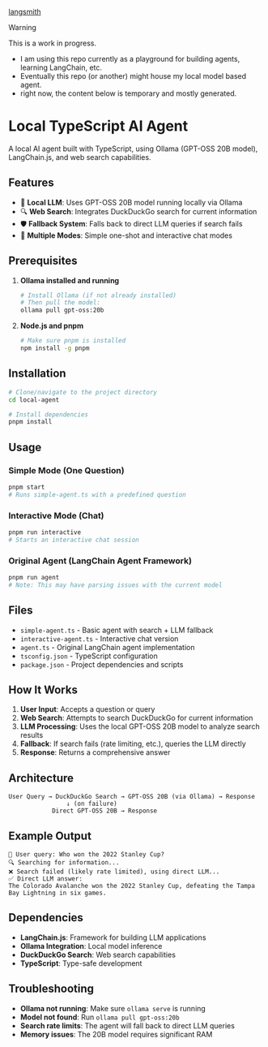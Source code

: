 [langsmith](https://smith.langchain.com/o/c67b5826-3c42-4cf9-a73d-2a36f08190c3/projects/p/5b31bc60-1d03-4fb8-b031-4542031f7af1)
> [!WARNING]
> This is a work in progress.
>
> - I am using this repo currently as a playground for building agents, learning LangChain, etc.
> - Eventually this repo (or another) might house my local model based agent.
> - right now, the content below is temporary and mostly generated.



# Local TypeScript AI Agent

A local AI agent built with TypeScript, using Ollama (GPT-OSS 20B model), LangChain.js, and web search capabilities.

## Features

- 🤖 **Local LLM**: Uses GPT-OSS 20B model running locally via Ollama
- 🔍 **Web Search**: Integrates DuckDuckGo search for current information
- 🛡️ **Fallback System**: Falls back to direct LLM queries if search fails
- 🎯 **Multiple Modes**: Simple one-shot and interactive chat modes

## Prerequisites

1. **Ollama installed and running**

   ```bash
   # Install Ollama (if not already installed)
   # Then pull the model:
   ollama pull gpt-oss:20b
   ```

2. **Node.js and pnpm**
   ```bash
   # Make sure pnpm is installed
   npm install -g pnpm
   ```

## Installation

```bash
# Clone/navigate to the project directory
cd local-agent

# Install dependencies
pnpm install
```

## Usage

### Simple Mode (One Question)

```bash
pnpm start
# Runs simple-agent.ts with a predefined question
```

### Interactive Mode (Chat)

```bash
pnpm run interactive
# Starts an interactive chat session
```

### Original Agent (LangChain Agent Framework)

```bash
pnpm run agent
# Note: This may have parsing issues with the current model
```

## Files

- `simple-agent.ts` - Basic agent with search + LLM fallback
- `interactive-agent.ts` - Interactive chat version
- `agent.ts` - Original LangChain agent implementation
- `tsconfig.json` - TypeScript configuration
- `package.json` - Project dependencies and scripts

## How It Works

1. **User Input**: Accepts a question or query
2. **Web Search**: Attempts to search DuckDuckGo for current information
3. **LLM Processing**: Uses the local GPT-OSS 20B model to analyze search results
4. **Fallback**: If search fails (rate limiting, etc.), queries the LLM directly
5. **Response**: Returns a comprehensive answer

## Architecture

```
User Query → DuckDuckGo Search → GPT-OSS 20B (via Ollama) → Response
                ↓ (on failure)
            Direct GPT-OSS 20B → Response
```

## Example Output

```
🤔 User query: Who won the 2022 Stanley Cup?
🔍 Searching for information...
❌ Search failed (likely rate limited), using direct LLM...
✅ Direct LLM answer:
The Colorado Avalanche won the 2022 Stanley Cup, defeating the Tampa Bay Lightning in six games.
```

## Dependencies

- **LangChain.js**: Framework for building LLM applications
- **Ollama Integration**: Local model inference
- **DuckDuckGo Search**: Web search capabilities
- **TypeScript**: Type-safe development

## Troubleshooting

- **Ollama not running**: Make sure `ollama serve` is running
- **Model not found**: Run `ollama pull gpt-oss:20b`
- **Search rate limits**: The agent will fall back to direct LLM queries
- **Memory issues**: The 20B model requires significant RAM
